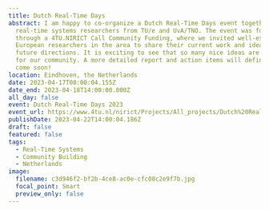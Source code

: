 ```yaml
---
title: Dutch Real-Time Days
abstract: I am happy to co-organize a Dutch Real-Time Days event together with
  real-time systems researchers from TU/e and UvA/TNO. The event was funded
  through a 4TU.NIRICT Call Community Funding, where we invited well-established
  European researchers in the area to share their current work and ideas for
  future directions. It is exciting to see that so many nice ideas are coming up
  for our community. A more detailed report and action items will definitely
  come soon!
location: Eindhoven, the Netherlands
date: 2023-04-17T08:00:04.155Z
date_end: 2023-04-18T14:00:00.000Z
all_day: false
event: Dutch Real-Time Days 2023
event_url: https://www.4tu.nl/nirict/Projects/All_projects/Dutch%20Real-Time%20Systems%20Community/
publishDate: 2023-04-22T14:00:04.186Z
draft: false
featured: false
tags:
  - Real-Time Systems
  - Community Building
  - Netherlands
image:
  filename: c3d946f2-bf2b-4ce8-ac0e-cfc08c2e9f7b.jpg
  focal_point: Smart
  preview_only: false
---
```

